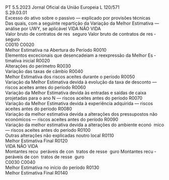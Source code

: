 PT  5.5.2023 Jornal Oficial da União Europeia L 120/571  
S.29.03.01  
Excesso do ativo sobre o passivo — explicado por provisões técnicas  
Das quais, com a seguinte repartição da Variação da Melhor Estimativa — 
análise por UWY, se aplicável  VIDA  NÃO VIDA  
Valor bruto de 
contratos de res ­
seguro  Valor bruto de 
contratos de res ­
seguro  
C0010  C0020  
Melhor Estimativa na Abertura do Período  R0010  
Elementos excecionais que desencadeiam a reexpressão da Melhor Es ­
timativa inicial  R0020  
Alterações do perímetro  R0030  
Variação das taxas de câmbio  R0040  
Melhor Estimativa dos riscos aceites durante o período  R0050  
Variação da Melhor Estimativa devida à evolução da taxa de desconto 
— riscos aceites antes do período  R0060  
Variação da Melhor Estimativa devida às entradas e saídas de caixa 
projetadas para o ano N — riscos aceites antes do período  R0070  
Variação da Melhor Estimativa devida à experiência adquirida — riscos 
aceites antes do período  R0080  
Variação da melhor estimativa devida a alterações dos pressupostos 
não económicos — riscos aceites antes do período  R0090  
Variação da melhor estimativa devida a alterações do ambiente econó ­
mico — riscos aceites antes do período  R0100  
Outras alterações não explicadas noutro local  R0110  
Melhor Estimativa Final  R0120  
VIDA  NÃO VIDA  
Montantes recu ­
peráveis de con ­
tratos de resse ­
guro  Montantes recu ­
peráveis de con ­
tratos de resse ­
guro  
C0030  C0040  
Melhor Estimativa no início do período  R0130  
Melhor Estimativa Final  R0140